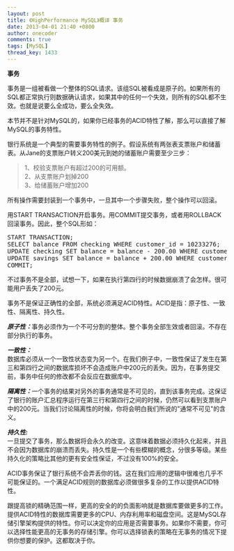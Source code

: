 ```yaml
---
layout: post
title: 《HighPerformance MySQL》概译 事务
date: 2013-04-01 21:40 +0800
author: onecoder
comments: true
tags: [MySQL]
thread_key: 1433
---
```

<p>
	<strong>事务</strong></p>
<p>
	事务是一组被看做一个整体的SQL请求。该组SQL被看成是原子的。如果所有的SQL都正常执行则数据确认请求，如果其中的任何一个失效，则所有的SQL都不生效。也就是说要么全成功，要么全失效。</p>
<p>
	本节并不是针对MySQL的，如果你已经事务的ACID特性了解，那么可以直接了解MySQL的事务特性。</p>
<p>
	银行系统是一个典型的需要事务特性的例子。假设系统有两张表支票账户和储蓄表。从Jane的支票账户转义200美元到她的储蓄账户需要至少三步：</p>
<blockquote>
	<p>
		1、校验支票账户有超过200的可用额。<br />
		2、从支票账户划掉200<br />
		3、给储蓄账户增加200</p>
</blockquote>
<p>
	所有操作需要封装到一个事务中，一旦其中一个步骤失败，整个操作可以回滚。</p>
<p>
	用START TRANSACTION开启事务。用COMMIT提交事务，或者用ROLLBACK回滚事务。因此，整个SQL形如：</p>
<pre class="brush:sql;first-line:1;pad-line-numbers:true;highlight:null;collapse:false;">
START TRANSACTION;
SELECT balance FROM checking WHERE customer_id = 10233276;
UPDATE checking SET balance = balance - 200.00 WHERE customer_id = 10233276;
UPDATE savings SET balance = balance + 200.00 WHERE customer_id = 10233276;
COMMIT;
</pre>
<p>
	不过事务不是全部，试想一下，如果在执行第四行的时候数据崩溃了会怎样。很可能用户丢失了200元。</p>
<p>
	事务不是保证正确性的全部，系统必须满足ACID特性。ACID是指：原子性、一致性、隔离性、持久性。</p>
<p>
	<em><strong>原子性：</strong></em>事务必须作为一个不可分割的整体。整个事务全部生效或者回滚。不存在部分执行的事务。</p>
<p>
	<strong><em>一致性：</em></strong><br />
	数据库必须从一个一致性状态变为另一个。在我们例子中，一致性保证了发生在第三和第四行之间的数据库损坏不会造成账户中200元的丢失。因为，在事务提交前，事务中任何的修改都不会反应在数据库中。</p>
<p>
	<strong><em>隔离性：</em></strong>一个事务的结果对另外的事务通常是不可见的，直到该事务完成。这保证了银行的账户汇总程序运行在第三行和第四行之间的时候，仍然可以看到支票账户中的200元。当我们讨论隔离性的时候，你将会明白我们所说的&quot;通常不可见&quot;的含义。</p>
<p>
	<em><strong>持久性:</strong></em><br />
	一旦提交了事务，那么数据将会永久的改变。这意味着数据必须持久化起来，并且不会因为数据库的崩溃而丢失。持久性是一个有些模糊的概念，分很多等级。某些持久化的策略比其他的更有安全性保证，不过没有100%的安全。</p>
<p>
	ACID事务保证了银行系统不会弄丢你的钱。这在我们应用的逻辑中很难也几乎不可能保证的。一个满足ACID规则的数据库必须做很多复杂的工作以提供ACID特性。</p>
<p>
	跟提高锁的精确范围一样，更高的安全的的负面影响就是数据库要做更多的工作。提供ACID特性的数据库需要更多的CPU、内存利用率和磁盘空间。这是MySQL存储引擎架构提供的特性。你可以决定你的应用是否需要事务。如果你不需要，你可以选择性能更高的无事务的存储引擎。你可以选择锁表的策略在无事务的情况下提供你想要的保护。这都取决于你。</p>


